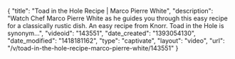 {
    "title": "Toad in the Hole Recipe | Marco Pierre White",
    "description": "Watch Chef Marco Pierre White as he guides you through this easy recipe for a classically rustic dish. An easy recipe from Knorr. Toad in the Hole is synonym...",
    "videoid": "143551",
    "date_created": "1393054130",
    "date_modified": "1418181162",
    "type": "captivate",
    "layout": "video",
    "url": "\/v\/toad-in-the-hole-recipe-marco-pierre-white\/143551"
}